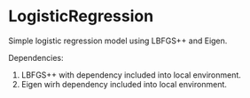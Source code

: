# LogisticRegression

Simple logistic regression model using LBFGS++ and Eigen.

Dependencies:
1. LBFGS++ with dependency included into local environment.
2. Eigen wirh dependency included into local environment.
